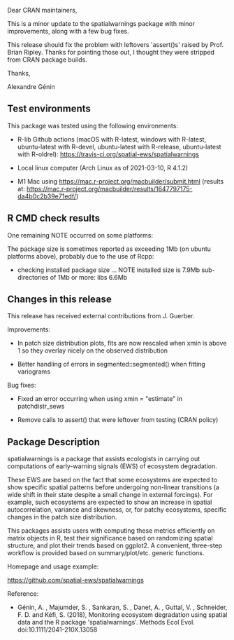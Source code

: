 
Dear CRAN maintainers, 

This is a minor update to the spatialwarnings package with minor improvements, along 
with a few bug fixes. 

This release should fix the problem with leftovers 'assert()s' raised by Prof. Brian 
Ripley. Thanks for pointing those out, I thought they were stripped from CRAN package 
builds. 

Thanks, 

Alexandre Génin



## Test environments

This package was tested using the following environments: 

 * R-lib Github actions (macOS with R-latest, windows with R-latest, 
    ubuntu-latest with R-devel, ubuntu-latest with R-release, 
    ubuntu-latest with R-oldrel): 
     https://travis-ci.org/spatial-ews/spatialwarnings
 
 * Local linux computer (Arch Linux as of 2021-03-10, R 4.1.2)
 
 * M1 Mac using https://mac.r-project.org/macbuilder/submit.html (results at: 
     https://mac.r-project.org/macbuilder/results/1647797175-da4b0c2b39e71edf/)
 
## R CMD check results

One remaining NOTE occurred on some platforms: 

The package size is sometimes reported as exceeding 1Mb (on ubuntu platforms 
above), probably due to the use of Rcpp: 

* checking installed package size ... NOTE
  installed size is  7.9Mb
  sub-directories of 1Mb or more:
    libs   6.6Mb

## Changes in this release

This release has received external contributions from J. Guerber.

Improvements: 

  * In patch size distribution plots, fits are now rescaled when xmin is above 1 
      so they overlay nicely on the observed distribution
  
  * Better handling of errors in segmented::segmented() when fitting variograms 
  
Bug fixes: 
  
  * Fixed an error occurring when using xmin = "estimate" in patchdistr_sews
  
  * Remove calls to assert() that were leftover from testing (CRAN policy)
  
  
  
## Package Description

spatialwarnings is a package that assists ecologists in carrying out 
computations of early-warning signals (EWS) of ecosystem degradation.

These EWS are based on the fact that some ecosystems are expected to show 
specific spatial patterns before undergoing non-linear transitions (a wide 
shift in their state despite a small change in external forcings). For example, 
such ecosystems are expected to show an increase in spatial autocorrelation, 
variance and skewness, or, for patchy ecosystems, specific changes in the patch 
size distribution.

This packages assists users with computing these metrics efficiently on matrix 
objects in R, test their significance based on randomizing spatial structure, 
and plot their trends based on ggplot2. A convenient, three-step workflow is 
provided based on summary/plot/etc. generic functions.

Homepage and usage example:

  https://github.com/spatial-ews/spatialwarnings

Reference:
  
  * Génin, A. , Majumder, S. , Sankaran, S. , Danet, A. , Guttal, V. , 
    Schneider, F. D. and Kéfi, S. (2018),
    Monitoring ecosystem degradation using spatial data and the R package 
    'spatialwarnings'. Methods Ecol Evol. 
    doi:10.1111/2041-210X.13058
